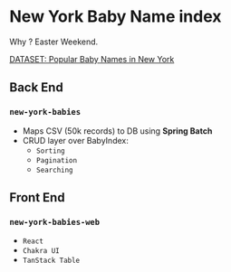 # New York Baby Name index

Why ? Easter Weekend.

[DATASET: Popular Baby Names in New York](https://catalog.data.gov/dataset/popular-baby-names)

## Back End
###  `new-york-babies`
- Maps CSV (50k records) to DB using **Spring Batch**
- CRUD layer over BabyIndex:
  - `Sorting`
  - `Pagination`
  - `Searching`

## Front End
### `new-york-babies-web`
- `React`
- `Chakra UI`
- `TanStack Table`